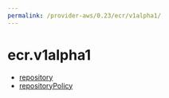 ```yaml
---
permalink: /provider-aws/0.23/ecr/v1alpha1/
---
```


# ecr.v1alpha1



* [repository](repository.md)
* [repositoryPolicy](repositoryPolicy.md)
